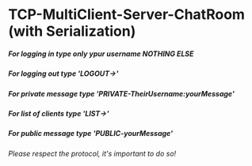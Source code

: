 # TCP-MultiClient-Server-ChatRoom (with Serialization)
##### For logging in type only ypur username NOTHING ELSE
##### For logging out type 'LOGOUT->'
##### For private message type 'PRIVATE-TheirUsername:yourMessage'
##### For list of clients type 'LIST->'
##### For public message type 'PUBLIC-yourMessage'

###### Please respect the protocol, it's important to do so!
